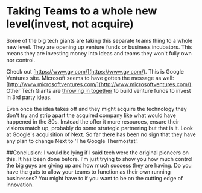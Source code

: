 # Taking Teams to a whole new level(invest, not acquire)
Some of the big tech giants are taking this separate teams thing to a whole new level. They are opening up venture funds or business incubators. This means they are investing money into ideas and teams they won't fully own nor control.

Check out [https://www.gv.com/](https://www.gv.com/). This is Google Ventures site. Microsoft seems to have gotten the message as well: [http://www.microsoftventures.com/](http://www.microsoftventures.com/). Other Tech Giants are [throwing in together](http://www.inc.com/news/articles/2010/10/facebook-amazon-team-up-for-venture-fund.html) to build venture funds to invest in 3rd party ideas.


Even once the idea takes off and they might acquire the technology they don't try and strip apart the acquired company like what would have happened in the 80s. Instead the offer it more resources, ensure their visions match up, probably do some strategic partnering but that is it. Look at Google's acquisition of Next. So far there has been no sign that they have any plan to change Next to 'The Google Thermostat'.

##Conclusion:
I would be lying if I said tech were the original pioneers on this. It has been done before. I'm just trying to show you how much control the big guys are giving up and how much success they are having. Do you have the guts to allow your teams to function as their own running businesses? You might have to if you want to be on the cutting edge of innovation.



